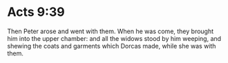 # Acts 9:39

Then Peter arose and went with them. When he was come, they brought him into the upper chamber: and all the widows stood by him weeping, and shewing the coats and garments which Dorcas made, while she was with them.